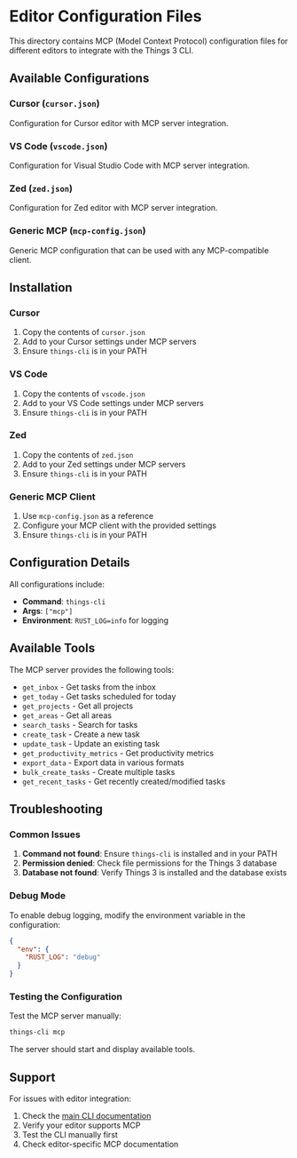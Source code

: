 # Editor Configuration Files

This directory contains MCP (Model Context Protocol) configuration files for different editors to integrate with the Things 3 CLI.

## Available Configurations

### Cursor (`cursor.json`)
Configuration for Cursor editor with MCP server integration.

### VS Code (`vscode.json`)
Configuration for Visual Studio Code with MCP server integration.

### Zed (`zed.json`)
Configuration for Zed editor with MCP server integration.

### Generic MCP (`mcp-config.json`)
Generic MCP configuration that can be used with any MCP-compatible client.

## Installation

### Cursor

1. Copy the contents of `cursor.json`
2. Add to your Cursor settings under MCP servers
3. Ensure `things-cli` is in your PATH

### VS Code

1. Copy the contents of `vscode.json`
2. Add to your VS Code settings under MCP servers
3. Ensure `things-cli` is in your PATH

### Zed

1. Copy the contents of `zed.json`
2. Add to your Zed settings under MCP servers
3. Ensure `things-cli` is in your PATH

### Generic MCP Client

1. Use `mcp-config.json` as a reference
2. Configure your MCP client with the provided settings
3. Ensure `things-cli` is in your PATH

## Configuration Details

All configurations include:

- **Command**: `things-cli`
- **Args**: `["mcp"]`
- **Environment**: `RUST_LOG=info` for logging

## Available Tools

The MCP server provides the following tools:

- `get_inbox` - Get tasks from the inbox
- `get_today` - Get tasks scheduled for today
- `get_projects` - Get all projects
- `get_areas` - Get all areas
- `search_tasks` - Search for tasks
- `create_task` - Create a new task
- `update_task` - Update an existing task
- `get_productivity_metrics` - Get productivity metrics
- `export_data` - Export data in various formats
- `bulk_create_tasks` - Create multiple tasks
- `get_recent_tasks` - Get recently created/modified tasks

## Troubleshooting

### Common Issues

1. **Command not found**: Ensure `things-cli` is installed and in your PATH
2. **Permission denied**: Check file permissions for the Things 3 database
3. **Database not found**: Verify Things 3 is installed and the database exists

### Debug Mode

To enable debug logging, modify the environment variable in the configuration:

```json
{
  "env": {
    "RUST_LOG": "debug"
  }
}
```

### Testing the Configuration

Test the MCP server manually:

```bash
things-cli mcp
```

The server should start and display available tools.

## Support

For issues with editor integration:

1. Check the [main CLI documentation](../docs/CLI.md)
2. Verify your editor supports MCP
3. Test the CLI manually first
4. Check editor-specific MCP documentation
